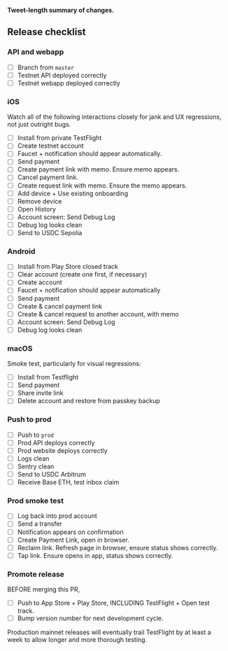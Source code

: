 **Tweet-length summary of changes.**

## Release checklist

### API and webapp

- [ ] Branch from `master`
- [ ] Testnet API deployed correctly
- [ ] Testnet webapp deployed correctly

### iOS

Watch all of the following interactions closely for jank and UX regressions, not
just outright bugs.

- [ ] Install from private TestFlight
- [ ] Create testnet account
- [ ] Faucet + notification should appear automatically.
- [ ] Send payment
- [ ] Create payment link with memo. Ensure memo appears.
- [ ] Cancel payment link.
- [ ] Create request link with memo. Ensure the memo appears.
- [ ] Add device + Use existing onboarding
- [ ] Remove device
- [ ] Open History
- [ ] Account screen: Send Debug Log
- [ ] Debug log looks clean
- [ ] Send to USDC Sepolia

### Android

- [ ] Install from Play Store closed track
- [ ] Clear account (create one first, if necessary)
- [ ] Create account
- [ ] Faucet + notification should appear automatically
- [ ] Send payment
- [ ] Create & cancel payment link
- [ ] Create & cancel request to another account, with memo
- [ ] Account screen: Send Debug Log
- [ ] Debug log looks clean

### macOS

Smoke test, particularly for visual regressions:

- [ ] Install from Testflight
- [ ] Send payment
- [ ] Share invite link
- [ ] Delete account and restore from passkey backup

### Push to prod

- [ ] Push to `prod`
- [ ] Prod API deploys correctly
- [ ] Prod website deploys correctly
- [ ] Logs clean
- [ ] Sentry clean
- [ ] Send to USDC Arbitrum
- [ ] Receive Base ETH, test inbox claim

### Prod smoke test

- [ ] Log back into prod account
- [ ] Send a transfer
- [ ] Notification appears on confirmation
- [ ] Create Payment Link, open in browser.
- [ ] Reclaim link. Refresh page in browser, ensure status shows correctly.
- [ ] Tap link. Ensure opens in app, status shows correctly.

### Promote release

BEFORE merging this PR,

- [ ] Push to App Store + Play Store, INCLUDING TestFlight + Open test track.
- [ ] Bump version number for next development cycle.

Production mainnet releases will eventually trail TestFlight by at least a week
to allow longer and more thorough testing.
